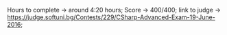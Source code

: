 Hours to complete 
	-> around 4:20 hours;
Score 
	-> 400/400;
link to judge 
	-> https://judge.softuni.bg/Contests/229/CSharp-Advanced-Exam-19-June-2016;